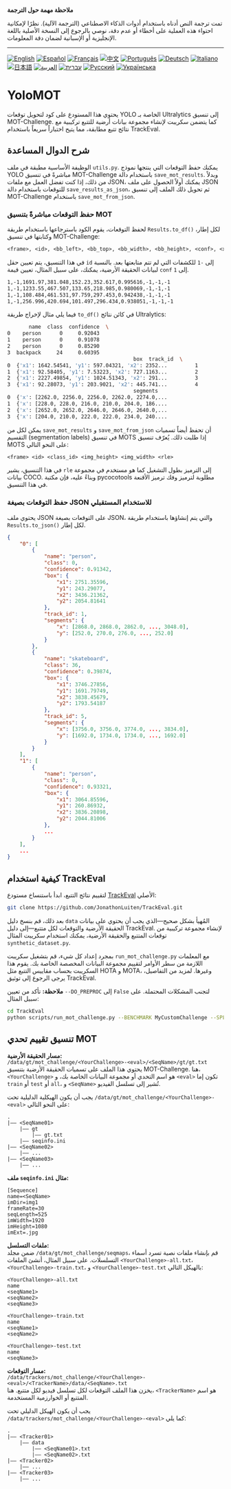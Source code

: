**ملاحظة مهمة حول الترجمة**

تمت ترجمة النص أدناه باستخدام أدوات الذكاء الاصطناعي (الترجمة الآلية). نظرًا لإمكانية احتواء هذه العملية على أخطاء أو عدم دقة، نوصي بالرجوع إلى النسخة الأصلية باللغة الإنجليزية أو الإسبانية لضمان دقة المعلومات.

---

[![English](https://img.shields.io/badge/lang-English-blue)](README.en.md)
[![Español](https://img.shields.io/badge/lang-Español-purple)](README.es.md)
[![Français](https://img.shields.io/badge/lang-Français-yellow)](README.fr.md)
[![中文](https://img.shields.io/badge/lang-中文-red)](README.zh.md)
[![Português](https://img.shields.io/badge/lang-Português-brightgreen)](README.pt.md)
[![Deutsch](https://img.shields.io/badge/lang-Deutsch-blueviolet)](README.de.md)
[![Italiano](https://img.shields.io/badge/lang-Italiano-orange)](README.it.md)
[![日本語](https://img.shields.io/badge/lang-日本語-yellowgreen)](README.jp.md)
[![العربية](https://img.shields.io/badge/lang-العربية-lightgrey)](README.ar.md)
[![עברית](https://img.shields.io/badge/lang-עברית-teal)](README.he.md)
[![Русский](https://img.shields.io/badge/lang-Русский-lightblue)](README.ru.md)
[![Українська](https://img.shields.io/badge/lang-Українська-skyblue)](README.uk.md)

# YoloMOT
يحتوي هذا المستودع على كود لتحويل توقعات YOLO الخاصة بـ Ultralytics إلى تنسيق MOT-Challenge. كما يتضمن سكريبت لإنشاء مجموعة بيانات أرضية للتتبع تركيبية مع نتائج تتبع مطابقة، مما يتيح اختباراً سريعاً باستخدام TrackEval.

## شرح الدوال المساعدة
الوظيفة الأساسية مطبقة في ملف `utils.py`.
يمكنك حفظ التوقعات التي ينتجها نموذج YOLO مباشرةً في تنسيق MOT-Challenge باستخدام دالة `save_mot_results`. وبدلاً من ذلك، إذا كنت تفضل العمل مع ملفات JSON، يمكنك أولاً الحصول على ملف JSON للتوقعات باستخدام دالة `save_results_as_json`، ثم تحويل ذلك الملف إلى تنسيق MOT-Challenge باستخدام `save_mot_from_json`.

### حفظ التوقعات مباشرةً بتنسيق MOT
لحفظ التوقعات، يقوم الكود باسترجاعها باستخدام طريقة `Results.to_df()` لكل إطار، وكتابتها في تنسيق MOT-Challenge:
```txt
<frame>, <id>, <bb_left>, <bb_top>, <bb_width>, <bb_height>, <conf>, <x>, <y>, <z>
```
في هذا التنسيق، يتم تعيين حقل `id` إلى `-1` للكشفات التي لم تتم متابعتها بعد. بالنسبة لبيانات الحقيقة الأرضية، يمكنك، على سبيل المثال، تعيين قيمة `conf` إلى `1`.
```txt
1,-1,1691.97,381.048,152.23,352.617,0.995616,-1,-1,-1
1,-1,1233.55,467.507,133.65,218.985,0.980069,-1,-1,-1
1,-1,108.484,461.531,97.759,297.453,0.942438,-1,-1,-1
1,-1,256.996,420.694,101.497,296.434,0.938051,-1,-1,-1
```
فيما يلي مثال لإخراج طريقة `to_df()` في كائن نتائج Ultralytics:
```bash
       name  class  confidence  \
0    person      0     0.92043   
1    person      0     0.91078   
2    person      0     0.85290   
3  backpack     24     0.60395   
                                         box  track_id  \
0  {'x1': 1642.54541, 'y1': 597.04321, 'x2': 2352...         1   
1  {'x1': 92.58405, 'y1': 7.53223, 'x2': 727.1163...         2   
2  {'x1': 2227.49854, 'y1': 1024.51343, 'x2': 291...         3   
3  {'x1': 92.28073, 'y1': 203.9021, 'x2': 445.741...         4   
                                         segments   
0  {'x': [2262.0, 2256.0, 2256.0, 2262.0, 2274.0,...   
1  {'x': [228.0, 228.0, 216.0, 210.0, 204.0, 186....   
2  {'x': [2652.0, 2652.0, 2646.0, 2646.0, 2640.0,...   
3  {'x': [204.0, 210.0, 222.0, 222.0, 234.0, 240....   
```

يمكن لكل من `save_mot_results` و `save_mot_from_json` أن تحفظ أيضاً تسميات التقسيم (segmentation labels) في تنسيق MOTS إذا طلبت ذلك. يُعرّف تنسيق MOTS على النحو التالي:
```txt
<frame> <id> <class_id> <img_height> <img_width> <rle>
```
في هذا التنسيق، يشير `rle` إلى الترميز بطول التشغيل كما هو مستخدم في مجموعة بيانات COCO. وبناءً عليه، فإن مكتبة pycocotools مطلوبة لترميز وفك ترميز الأقنعة في هذا التنسيق.

### حفظ التوقعات بصيغة JSON للاستخدام المستقبلي
يحتوي ملف JSON على التوقعات بصيغة JSON، والتي يتم إنشاؤها باستخدام طريقة `Results.to_json()` لكل إطار.
```json
{
    "0": [
        {
            "name": "person",
            "class": 0,
            "confidence": 0.91342,
            "box": {
                "x1": 2751.35596,
                "y1": 243.29077,
                "x2": 3436.21362,
                "y2": 2054.81641
            },
            "track_id": 1,
            "segments": {
                "x": [2868.0, 2868.0, 2862.0, ..., 3048.0],
                "y": [252.0, 270.0, 276.0, ..., 252.0]
            }
        },
        {
            "name": "skateboard",
            "class": 36,
            "confidence": 0.39874,
            "box": {
                "x1": 3746.27856,
                "y1": 1691.79749,
                "x2": 3838.45679,
                "y2": 1793.54187
            },
            "track_id": 5,
            "segments": {
                "x": [3756.0, 3756.0, 3774.0, ..., 3834.0],
                "y": [1692.0, 1734.0, 1734.0, ..., 1692.0]
            }
        }
    ],
    "1": [
        {
            "name": "person",
            "class": 0,
            "confidence": 0.93321,
            "box": {
                "x1": 3064.85596,
                "y1": 260.86932,
                "x2": 3836.20898,
                "y2": 2044.81006
            },
            ...
        }
    ],
    ...
}
```

## كيفية استخدام TrackEval
لتقييم نتائج التتبع، ابدأ باستنساخ مستودع [TrackEval](https://github.com/JonathonLuiten/TrackEval/) الأصلي:
```bash
git clone https://github.com/JonathonLuiten/TrackEval.git
```
بعد ذلك، قم بنسخ دليل `data` المُهيأ بشكل صحيح—الذي يجب أن يحتوي على بيانات الحقيقة الأرضية والتوقعات لكل متتبع—إلى دليل TrackEval. لإنشاء مجموعة تركيبية من توقعات المتتبع والحقيقة الأرضية، يمكنك استخدام سكريبت المثال `synthetic_dataset.py`.

بمجرد إعداد كل شيء، قم بتشغيل سكريبت `run_mot_challenge.py` مع المعلمات اللازمة من سطر الأوامر لتقييم مجموعة البيانات المخصصة الخاصة بك. يقوم هذا السكريبت بحساب مقاييس التتبع مثل HOTA و MOTA، وغيرها. لمزيد من التفاصيل، يرجى الرجوع إلى توثيق TrackEval.

**ملاحظة:** تأكد من تعيين `--DO_PREPROC` إلى `False` لتجنب المشكلات المحتملة. على سبيل المثال:
```bash
cd TrackEval
python scripts/run_mot_challenge.py --BENCHMARK MyCustomChallenge --SPLIT_TO_EVAL test --DO_PREPROC False
```

## تنسيق تقييم تحدي MOT
**مسار الحقيقة الأرضية:**  
`/data/gt/mot_challenge/<YourChallenge>-<eval>/<SeqName>/gt/gt.txt`    
يحتوي هذا الملف على تسميات الحقيقة الأرضية بتنسيق MOT-Challenge. هنا، `<YourChallenge>` هو اسم التحدي أو مجموعة البيانات الخاصة بك، و `<eval>` تكون إما `train` أو `test` أو `all`، و `<SeqName>` تُشير إلى تسلسل الفيديو.

يجب أن يكون الهيكلية الدليلية تحت `/data/gt/mot_challenge/<YourChallenge>-<eval>` على النحو التالي:
```
.
|—— <SeqName01>
    |—— gt
        |—— gt.txt
    |—— seqinfo.ini
|—— <SeqName02>
    |—— ...
|—— <SeqName03>
    |—— ...
```

**ملف `seqinfo.ini` مثال:**
```
[Sequence]
name=<SeqName>
imDir=img1
frameRate=30
seqLength=525
imWidth=1920
imHeight=1080
imExt=.jpg
```

**ملفات التسلسل:**  
ضمن مجلد `/data/gt/mot_challenge/seqmaps`، قم بإنشاء ملفات نصية تسرد أسماء التسلسلات. على سبيل المثال، أنشئ الملفات `<YourChallenge>-all.txt`، `<YourChallenge>-train.txt`، و `<YourChallenge>-test.txt` بالهيكل التالي:
```
<YourChallenge>-all.txt
name
<seqName1>
<seqName2>
<seqName3>

<YourChallenge>-train.txt
name
<seqName1>
<seqName2>

<YourChallenge>-test.txt
name
<seqName3>
```

**مسار التوقعات:**  
`/data/trackers/mot_challenge/<YourChallenge>-<eval>/<TrackerName>/data/<SeqName>.txt`   
يخزن هذا الملف التوقعات لكل تسلسل فيديو لكل متتبع. هنا، `<TrackerName>` هو اسم المتتبع أو الخوارزمية المستخدمة.

يجب أن يكون الهيكل الدليلي تحت `/data/trackers/mot_challenge/<YourChallenge>-<eval>` كما يلي:
```
.
|—— <Tracker01>
    |—— data
        |—— <SeqName01>.txt
        |—— <SeqName02>.txt
|—— <Tracker02>
    |—— ...
|—— <Tracker03>
    |—— ...
```
